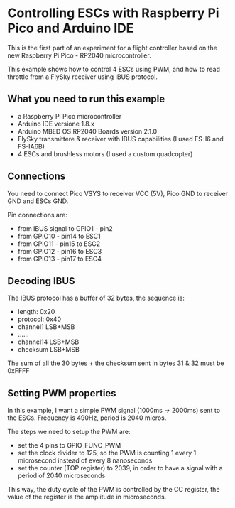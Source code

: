 # Controlling ESCs with Raspberry Pi Pico and Arduino IDE

This is the first part of an experiment for a flight controller based on the new Raspberry Pi Pico - RP2040 microcontroller.

This example shows how to control 4 ESCs using PWM, and how to read throttle from a FlySky receiver using IBUS protocol.

## What you need to run this example

- a Raspberry Pi Pico microcontroller
- Arduino IDE versione 1.8.x
- Arduino MBED OS RP2040 Boards version 2.1.0 
- FlySky transmittere & receiver with IBUS capabilities (I used FS-I6 and FS-IA6B)
- 4 ESCs and brushless motors (I used a custom quadcopter)

## Connections

You need to connect Pico VSYS to receiver VCC (5V), Pico GND to receiver GND and ESCs GND.

Pin connections are:
- from IBUS signal to GPIO1 - pin2
- from GPIO10 - pin14 to ESC1
- from GPIO11 - pin15 to ESC2
- from GPIO12 - pin16 to ESC3
- from GPIO13 - pin17 to ESC4


## Decoding IBUS

The IBUS protocol has a buffer of 32 bytes, the sequence is:
- length: 0x20
- protocol: 0x40
- channel1 LSB+MSB
- ......
- channel14 LSB+MSB
- checksum LSB+MSB

The sum of all the 30 bytes + the checksum sent in bytes 31 & 32 must be 0xFFFF

## Setting PWM properties

In this example, I want a simple PWM signal (1000ms -> 2000ms) sent to the ESCs. Frequency is 490Hz, period is 2040 micros.

The steps we need to setup the PWM are:
- set the 4 pins to GPIO_FUNC_PWM
- set the clock divider to 125, so the PWM is counting 1 every 1 microsecond instead of every 8 nanoseconds
- set the counter (TOP register) to 2039, in order to have a signal with a period of 2040 microseconds

This way, the duty cycle of the PWM is controlled by the CC register, the value of the register is the amplitude in microseconds.

